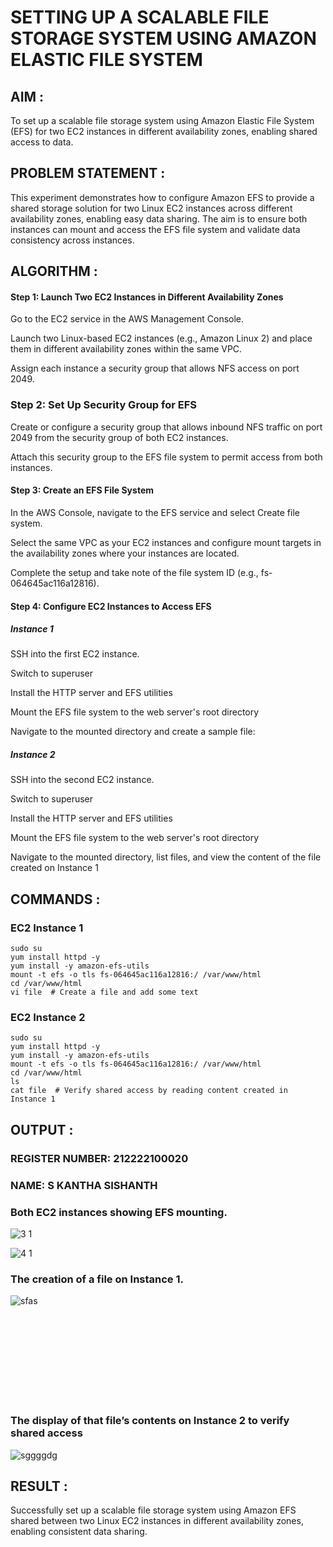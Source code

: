# SETTING UP A SCALABLE FILE STORAGE SYSTEM USING AMAZON ELASTIC FILE SYSTEM
 
## AIM :

To set up a scalable file storage system using Amazon Elastic File System (EFS) for two EC2 instances in different availability zones, enabling shared access to data.

## PROBLEM STATEMENT :

This experiment demonstrates how to configure Amazon EFS to provide a shared storage solution for two Linux EC2 instances across different availability zones, enabling easy data sharing. The aim is to ensure both instances can mount and access the EFS file system and validate data consistency across instances.

## ALGORITHM :

#### Step 1: Launch Two EC2 Instances in Different Availability Zones

Go to the EC2 service in the AWS Management Console.</BR>

Launch two Linux-based EC2 instances (e.g., Amazon Linux 2) and place them in different availability zones within the same VPC.</BR>

Assign each instance a security group that allows NFS access on port 2049.</BR>

### Step 2: Set Up Security Group for EFS

Create or configure a security group that allows inbound NFS traffic on port 2049 from the security group of both EC2 instances.</BR>

Attach this security group to the EFS file system to permit access from both instances.</BR>

#### Step 3: Create an EFS File System

In the AWS Console, navigate to the EFS service and select Create file system.</BR>

Select the same VPC as your EC2 instances and configure mount targets in the availability zones where your instances are located.</BR>

Complete the setup and take note of the file system ID (e.g., fs-064645ac116a12816).</BR>

#### Step 4: Configure EC2 Instances to Access EFS

##### Instance 1</BR>

SSH into the first EC2 instance.</BR>

Switch to superuser</BR>

Install the HTTP server and EFS utilities</BR>

Mount the EFS file system to the web server's root directory</BR>

Navigate to the mounted directory and create a sample file:

##### Instance 2

SSH into the second EC2 instance.</BR>

Switch to superuser</BR>

Install the HTTP server and EFS utilities</BR>

Mount the EFS file system to the web server's root directory</BR>

Navigate to the mounted directory, list files, and view the content of the file created on Instance 1</BR>

## COMMANDS :

### EC2 Instance 1

```
sudo su
yum install httpd -y
yum install -y amazon-efs-utils
mount -t efs -o tls fs-064645ac116a12816:/ /var/www/html
cd /var/www/html
vi file  # Create a file and add some text
```

### EC2 Instance 2

```
sudo su
yum install httpd -y
yum install -y amazon-efs-utils
mount -t efs -o tls fs-064645ac116a12816:/ /var/www/html
cd /var/www/html
ls
cat file  # Verify shared access by reading content created in Instance 1
```

## OUTPUT :

### REGISTER NUMBER: 212222100020
### NAME: S KANTHA SISHANTH

### Both EC2 instances showing EFS mounting. 

![3 1](https://github.com/user-attachments/assets/6de78b8d-af47-4570-b57f-60f6a42afd2f)

![4 1](https://github.com/user-attachments/assets/4489c2f2-48fe-498b-a7b3-a872c222cba9)

### The creation of a file on Instance 1.

![sfas](https://github.com/user-attachments/assets/5e9b946c-52e0-46f4-a712-8891ffe03135)


<br><br>
<br><br>
<br><br>
<br><br>

### The display of that file’s contents on Instance 2 to verify shared access

![sggggdg](https://github.com/user-attachments/assets/32966c02-2c82-4916-89b2-9231d3af15eb)

## RESULT :

Successfully set up a scalable file storage system using Amazon EFS shared between two Linux EC2 instances in different availability zones, enabling consistent data sharing.
